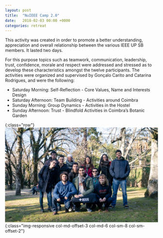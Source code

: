 ```yaml
---
layout: post
title:  "NuIEEE Camp 2.0"
date:   2018-02-03 00:00 +0000
categories: retreat
---
```


This activity was created in order to promote a better understanding, appreciation and overall relationship between the various IEEE UP SB members. It lasted two days.

<!--more-->

For this purpose topics such as teamwork, communication, leadership, trust, confidence, morale and respect were addressed and stressed as to develop these characteristics amongst the twelve participants.
The activities were organized and supervised by Gonçalo Carito and Catarina Rodrigues, and were the following:
 * Saturday Morning: Self-Reflection - Core Values, Name and Interests Design
 * Saturday Afternoon: Team Building - Activities around Coimbra
 * Sunday Morning: Group Dynamics - Activities in the Hostel
 * Sunday Afternoon: Trust - Blindfold Activities in Coimbra’s Botanic Garden


{:class="row"}
![NuIEEE Camp 2.0 photo](/assets/images/nuieee-camp20180203.jpg){:class="img-responsive col-md-offset-3 col-md-6 col-sm-8 col-sm-offset-2"}
